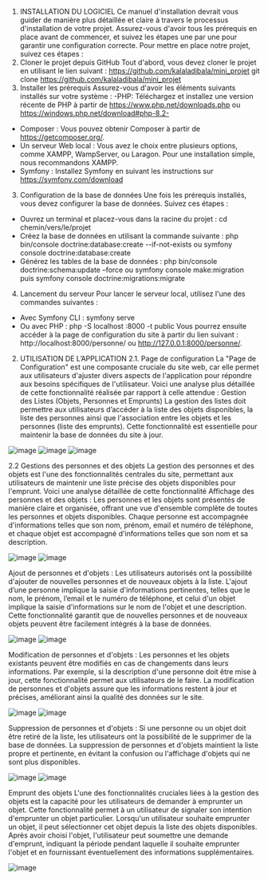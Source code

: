 1. INSTALLATION DU LOGICIEL
Ce manuel d'installation devrait vous guider de manière plus détaillée et claire à travers le processus d'installation de votre projet. 
Assurez-vous d'avoir tous les prérequis en place avant de commencer, et suivez les étapes une par une pour garantir une configuration correcte.
Pour mettre en place notre projet, suivez ces étapes :
1. Cloner le projet depuis GitHub 
Tout d'abord, vous devez cloner le projet en utilisant le lien suivant : https://github.com/kalaladibala/mini_projet
git clone https://github.com/kalaladibala/mini_projet
2. Installer les prérequis 
Assurez-vous d'avoir les éléments suivants installés sur votre système :
-PHP: Téléchargez et installez une version récente de PHP à partir de https://www.php.net/downloads.php ou  https://windows.php.net/download#php-8.2- 
- Composer : Vous pouvez obtenir Composer à partir de https://getcomposer.org/.
- Un serveur Web local : Vous avez le choix entre plusieurs options, comme XAMPP, WampServer, ou Laragon. Pour une installation simple, nous recommandons XAMPP.
- Symfony : Installez Symfony en suivant les instructions sur https://symfony.com/download
3. Configuration de la base de données 
Une fois les prérequis installés, vous devez configurer la base de données. Suivez ces étapes :
- Ouvrez un terminal et placez-vous dans la racine du projet :
  cd chemin/vers/le/projet
- Créez la base de données en utilisant la commande suivante :
  php bin/console doctrine:database:create --if-not-exists ou symfony console doctrine:database:create
- Générez les tables de la base de données :
  php bin/console doctrine:schema:update –force ou symfony console make:migration puis symfony console doctrine:migrations:migrate
4. Lancement du serveur 
Pour lancer le serveur local, utilisez l'une des commandes suivantes :
- Avec Symfony CLI : symfony serve
- Ou avec PHP :  php -S localhost :8000 -t public
Vous pourrez ensuite accéder à la page de configuration du site à partir du lien suivant : http://localhost:8000/personne/ ou http://127.0.0.1:8000/personne/.

2. UTILISATION DE L’APPLICATION
	2.1. Page de configuration
La "Page de Configuration" est une composante cruciale du site web, car elle permet aux utilisateurs d'ajuster divers aspects de l'application pour répondre aux besoins spécifiques de l'utilisateur.
Voici une analyse plus détaillée de cette fonctionnalité réalisée par rapport à celle attendue :
 Gestion des Listes (Objets, Personnes et Emprunts)
La gestion des listes doit permettre aux utilisateurs d’accéder à  la liste des objets disponibles, la liste des personnes ainsi que l'association entre les objets et les personnes (liste des emprunts).
Cette fonctionnalité est essentielle pour maintenir la base de données du site à jour.

![image](https://github.com/kalaladibala/mini_projet/assets/97503506/7671313e-9d06-4d50-8b5e-4f0b4e2c1d75)
![image](https://github.com/kalaladibala/mini_projet/assets/97503506/5f5a4e68-d15c-4471-a400-e4c34a4ff47c)
![image](https://github.com/kalaladibala/mini_projet/assets/97503506/6f36c38e-30aa-4419-8106-1f2c23669634)

2.2 Gestions des personnes et des objets 
La gestion des personnes et des objets est l'une des fonctionnalités centrales du site, permettant aux utilisateurs de maintenir une liste précise des objets disponibles pour l'emprunt. 
Voici une analyse détaillée de cette fonctionnalité
Affichage des personnes et des objets :
Les personnes et les objets sont présentés de manière claire et organisée, offrant une vue d'ensemble complète de toutes les personnes et objets disponibles. 
Chaque personne est accompagnée d'informations telles que son nom, prénom, email et numéro de téléphone, et chaque objet est accompagné d'informations telles que son nom et sa description.

![image](https://github.com/kalaladibala/mini_projet/assets/97503506/7aa311c5-d1bc-4e65-b516-e36c34c4df21)
![image](https://github.com/kalaladibala/mini_projet/assets/97503506/1c2c6ddb-66a6-4a20-9756-d82a2820055b)


Ajout de personnes et d'objets :
Les utilisateurs autorisés ont la possibilité d'ajouter de nouvelles personnes et de nouveaux objets à la liste. L'ajout d’une personne implique la saisie d'informations pertinentes, 
telles que le nom, le prénom, l’email et le numéro de téléphone, et celui d'un objet implique la saisie d'informations sur le nom de l'objet et une description. 
Cette fonctionnalité garantit que de nouvelles personnes et de nouveaux objets peuvent être facilement intégrés à la base de données.

![image](https://github.com/kalaladibala/mini_projet/assets/97503506/ff6d9fd1-7b4e-4b1d-a855-d4ea3d8699d6)
![image](https://github.com/kalaladibala/mini_projet/assets/97503506/766b8d50-58c3-486f-b370-733184f3f207)
                  
Modification de personnes et d'objets :
Les personnes et les objets existants peuvent être modifiés en cas de changements dans leurs informations. Par exemple, si la description d'une personne doit être mise à jour,
cette fonctionnalité permet aux utilisateurs de le faire. La modification de personnes et d'objets assure que les informations restent à jour et précises, améliorant ainsi la qualité des données sur le site.

![image](https://github.com/kalaladibala/mini_projet/assets/97503506/a6c3a7fe-c011-4895-a2a1-534275ec8878)
![image](https://github.com/kalaladibala/mini_projet/assets/97503506/cb15106d-c293-4101-a961-08a19e3cf1b5)

Suppression de personnes et d'objets :
Si une personne ou un objet doit être retiré de la liste, les utilisateurs ont la possibilité de le supprimer de la base de données. 
La suppression de personnes et d'objets maintient la liste propre et pertinente, en évitant la confusion ou l'affichage d'objets qui ne sont plus disponibles.


![image](https://github.com/kalaladibala/mini_projet/assets/97503506/2e8ef08c-1b1f-47a2-bd58-09b917f2f8a6)
![image](https://github.com/kalaladibala/mini_projet/assets/97503506/9c540706-fe0d-436c-bfe6-ce0b0fa3da5c)

         
Emprunt des objets 
L'une des fonctionnalités cruciales liées à la gestion des objets est la capacité pour les utilisateurs de demander à emprunter un objet. 
Cette fonctionnalité permet à un utilisateur de signaler son intention d'emprunter un objet particulier. Lorsqu'un utilisateur souhaite emprunter un objet, 
il peut sélectionner cet objet depuis la liste des objets disponibles. Après avoir choisi l'objet, l'utilisateur peut soumettre une demande d'emprunt,
indiquant la période pendant laquelle il souhaite emprunter l'objet et en fournissant éventuellement des informations supplémentaires.

![image](https://github.com/kalaladibala/mini_projet/assets/97503506/77c43345-4035-44da-b38e-9c0d81700dbb)

 



